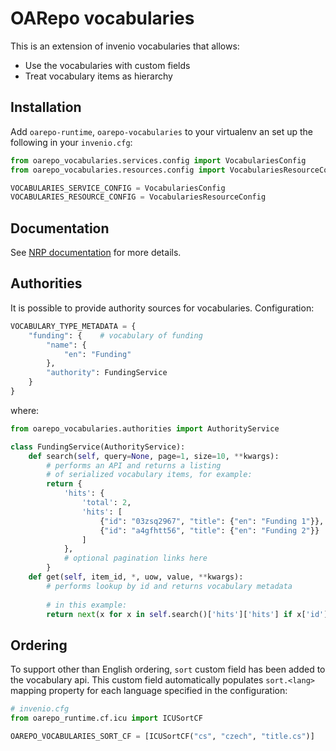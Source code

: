 # OARepo vocabularies

This is an extension of invenio vocabularies that allows:

* Use the vocabularies with custom fields
* Treat vocabulary items as hierarchy

## Installation

Add `oarepo-runtime`, `oarepo-vocabularies` to your virtualenv an set up the following in your `invenio.cfg`:

```python
from oarepo_vocabularies.services.config import VocabulariesConfig
from oarepo_vocabularies.resources.config import VocabulariesResourceConfig

VOCABULARIES_SERVICE_CONFIG = VocabulariesConfig
VOCABULARIES_RESOURCE_CONFIG = VocabulariesResourceConfig
```

## Documentation

See [NRP documentation](https://narodni-repozitar.github.io/developer-docs/docs/technology/invenio/nrp-toolchain/plugins/vocabularies) for more details.

## Authorities

It is possible to provide authority sources for vocabularies.
Configuration:

```python
VOCABULARY_TYPE_METADATA = {
    "funding": {    # vocabulary of funding
        "name": {
            "en": "Funding"
        },
        "authority": FundingService
    }
}
```

where:

```python
from oarepo_vocabularies.authorities import AuthorityService

class FundingService(AuthorityService):
    def search(self, query=None, page=1, size=10, **kwargs):
        # performs an API and returns a listing 
        # of serialized vocabulary items, for example:
        return {
            'hits': {
                'total': 2,
                'hits': [
                    {"id": "03zsq2967", "title": {"en": "Funding 1"}},
                    {"id": "a4gfhtt56", "title": {"en": "Funding 2"}}
                ]
            },
            # optional pagination links here
        }
    def get(self, item_id, *, uow, value, **kwargs):
        # performs lookup by id and returns vocabulary metadata
        
        # in this example:
        return next(x for x in self.search()['hits']['hits'] if x['id'] == item_id)
```

## Ordering

To support other than English ordering, `sort` custom field has been added to the vocabulary api. This
custom field automatically populates `sort.<lang>` mapping property for each language specified in the
configuration:

```python
# invenio.cfg
from oarepo_runtime.cf.icu import ICUSortCF

OAREPO_VOCABULARIES_SORT_CF = [ICUSortCF("cs", "czech", "title.cs")]
```